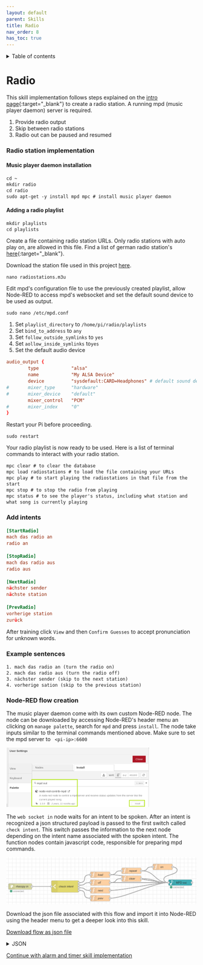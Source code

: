 ```yaml
---
layout: default
parent: Skills
title: Radio
nav_order: 8
has_toc: true
---
```

<details closed markdown="block">
  <summary>
    Table of contents
  </summary>
  {: .text-delta }
1. TOC
{:toc}
</details>

# Radio

This skill implementation follows steps explained on the [intro page](intro/skill-intro.html){:target="_blank"} to create a radio station. A running mpd (music player daemon) server is required.

1. Provide radio output
2. Skip between radio stations
3. Radio out can be paused and resumed

### Radio station implementation

#### Music player daemon installation

```shell
cd ~
mkdir radio
cd radio
sudo apt-get -y install mpd mpc # install music player daemon
```
#### Adding a radio playlist

```shell
mkdir playlists
cd playlists
```

Create a file containing radio station URLs. Only radio stations with auto play on, are allowed in this file. Find a list of german radio station's [here](https://www.chip.de/artikel/Webradio-Live-Stream-Alle-Sender-im-ueberblick_139924359.html){:target="_blank"}.

Download the station file used in this project <a href="../files/stations.txt" download>here</a>.

```shell
nano radiostations.m3u
```
Edit mpd's configuration file to use the previously created playlist, allow Node-RED to access mpd's websocket and set the default sound device to be used as output.

```shell
sudo nano /etc/mpd.conf
```
1. Set ```playlist_directory``` to  ```/home/pi/radio/playlists```
2. Set ```bind_to_address``` to ```any```  
3. Set ```follow_outside_symlinks``` to ```yes```  
4. Set ```aollow_inside_symlinks``` to```yes```
5. Set the default audio device 

```conf
audio_output {
        type            "alsa"
        name            "My ALSA Device"
        device          "sysdefault:CARD=Headphones" # default sound device plugged into the 3.5mm jack
#       mixer_type      "hardware"      
#       mixer_device    "default"       
        mixer_control   "PCM"
#       mixer_index     "0"             
}
```



Restart your Pi before proceeding.

```shell
sudo restart
```
Your radio playlist is now ready to be used. Here is a list of terminal commands to interact with your radio station.

```shell
mpc clear # to clear the database
mpc load radiostations # to load the file containing your URLs
mpc play # to start playing the radiostations in that file from the start
mpc stop # to stop the radio from playing
mpc status # to see the player's status, including what station and what song is currently playing
```


### Add intents

```conf
[StartRadio]
mach das radio an
radio an

[StopRadio]
mach das radio aus
radio aus

[NextRadio]
nächster sender
nächste station

[PrevRadio]
vorherige station
zurück
```

After training click ```View``` and then ```Confirm Guesses``` to accept pronunciation for unknown words.

### Example sentences

```
1. mach das radio an (turn the radio on) 
2. mach das radio aus (turn the radio off) 
3. nächster sender (skip to the next station)
4. vorherige sation (skip to the previous station)
```

### Node-RED flow creation

The music player daemon come with its own custom Node-RED node. The node can be downloaded by accessing Node-RED's header menu an clicking on ```manage palette```, search for ```mpd``` and press ```install```. The node take inputs similar to the terminal commands mentioned above. Make sure to set the mpd server to ``` <pi-ip>:6600``` 

<img src="../img/mpd_install.png" style="max-width: 75%;"/>

The ```web socket in``` node waits for an intent to be spoken. After an intent is recognized a json structured payload is passed to the first switch called ```check intent```. This switch passes the information to the next node depending on the intent name associated with the spoken intent. The function nodes contain javascript code, responsible for preparing mpd commands.

<img src="../img/flow_radio.png" style="max-width: 100%;"/>

Download the json file associated with this flow and import it into Node-RED using the header menu to get a deeper look into this skill.

<a href="../files/flow_radio.json" download>Download flow as json file</a>
 
<details closed markdown="block">
  <summary>
    JSON
  </summary>
```conf
[
    {
        "id": "a65a3a94.635d98",
        "type": "tab",
        "label": "Radio",
        "disabled": false,
        "info": ""
    },
    {
        "id": "37099153.cea5fe",
        "type": "switch",
        "z": "a65a3a94.635d98",
        "name": "check intent",
        "property": "intent.name",
        "propertyType": "msg",
        "rules": [
            {
                "t": "eq",
                "v": "StartRadio",
                "vt": "str"
            },
            {
                "t": "eq",
                "v": "StopRadio",
                "vt": "str"
            },
            {
                "t": "eq",
                "v": "NextRadio",
                "vt": "str"
            },
            {
                "t": "eq",
                "v": "PrevRadio",
                "vt": "str"
            }
        ],
        "checkall": "false",
        "repair": false,
        "outputs": 4,
        "x": 390,
        "y": 480,
        "wires": [
            [
                "662066d6.989f48"
            ],
            [
                "50c4049.493b47c"
            ],
            [
                "d5e23fa3.ebb8c"
            ],
            [
                "e0a6ed62.e089a"
            ]
        ]
    },
    {
        "id": "44c01fb6.28dc9",
        "type": "mpd out",
        "z": "a65a3a94.635d98",
        "name": "",
        "topic": "",
        "server": "9a410553.e09e3",
        "x": 980,
        "y": 460,
        "wires": [
            []
        ]
    },
    {
        "id": "b4e35915.2663c8",
        "type": "function",
        "z": "a65a3a94.635d98",
        "name": "on",
        "func": "return msg = {payload : \"play\"};",
        "outputs": 1,
        "noerr": 0,
        "initialize": "",
        "finalize": "",
        "x": 890,
        "y": 380,
        "wires": [
            [
                "44c01fb6.28dc9"
            ]
        ]
    },
    {
        "id": "50c4049.493b47c",
        "type": "function",
        "z": "a65a3a94.635d98",
        "name": "off",
        "func": "return msg = {payload : \"stop\"};",
        "outputs": 1,
        "noerr": 0,
        "initialize": "",
        "finalize": "",
        "x": 570,
        "y": 460,
        "wires": [
            [
                "44c01fb6.28dc9",
                "6a0f4fa7.6115a8"
            ]
        ]
    },
    {
        "id": "d5e23fa3.ebb8c",
        "type": "function",
        "z": "a65a3a94.635d98",
        "name": "next",
        "func": "return msg = {payload : \"next\"};",
        "outputs": 1,
        "noerr": 0,
        "initialize": "",
        "finalize": "",
        "x": 570,
        "y": 500,
        "wires": [
            [
                "44c01fb6.28dc9"
            ]
        ]
    },
    {
        "id": "6a0f4fa7.6115a8",
        "type": "function",
        "z": "a65a3a94.635d98",
        "name": "clear",
        "func": "return msg = {payload : \"clear\"};",
        "outputs": 1,
        "noerr": 0,
        "initialize": "",
        "finalize": "",
        "x": 730,
        "y": 440,
        "wires": [
            [
                "44c01fb6.28dc9"
            ]
        ]
    },
    {
        "id": "662066d6.989f48",
        "type": "function",
        "z": "a65a3a94.635d98",
        "name": "load",
        "func": "return msg = {payload : \"load radiostations\"};",
        "outputs": 1,
        "noerr": 0,
        "initialize": "",
        "finalize": "",
        "x": 570,
        "y": 420,
        "wires": [
            [
                "44c01fb6.28dc9",
                "e58a2ff3.691f78"
            ]
        ]
    },
    {
        "id": "e58a2ff3.691f78",
        "type": "function",
        "z": "a65a3a94.635d98",
        "name": "repeat",
        "func": "return msg = {payload : \"repeat 1\"};",
        "outputs": 1,
        "noerr": 0,
        "initialize": "",
        "finalize": "",
        "x": 730,
        "y": 400,
        "wires": [
            [
                "b4e35915.2663c8",
                "44c01fb6.28dc9"
            ]
        ]
    },
    {
        "id": "e0a6ed62.e089a",
        "type": "function",
        "z": "a65a3a94.635d98",
        "name": "prev",
        "func": "return msg = {payload : \"previous\"};",
        "outputs": 1,
        "noerr": 0,
        "initialize": "",
        "finalize": "",
        "x": 570,
        "y": 540,
        "wires": [
            [
                "44c01fb6.28dc9"
            ]
        ]
    },
    {
        "id": "d73f5b04.9b3e6",
        "type": "websocket in",
        "z": "a65a3a94.635d98",
        "name": "rhasspy in",
        "server": "5999adec.e962a4",
        "client": "",
        "x": 160,
        "y": 480,
        "wires": [
            [
                "37099153.cea5fe"
            ]
        ]
    },
    {
        "id": "9a410553.e09e3",
        "type": "mpd-server",
        "host": "192.168.0.177",
        "port": "6600"
    },
    {
        "id": "5999adec.e962a4",
        "type": "websocket-listener",
        "path": "ws://192.168.0.177:12101/api/events/intent",
        "wholemsg": "true"
    }
]
```
</details>



[Continue with alarm and timer skill implementation](skill-alarm-timer.html)